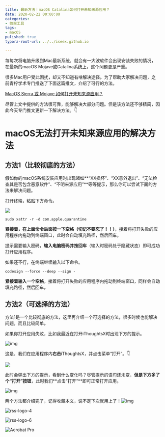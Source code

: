 ```yaml
---
title: 最新方法｜macOS Catalina如何打开未知来源应用？
date: 2020-02-22 00:00:00
categories:
- 效率工具
tags:
- macOS
pulished: true
typora-root-url: ../../iseex.github.io

---
```


每每次将电脑升级到Mac最新系统，就会有一大波软件会出现安装失败的情况，在最新的macOS Mojave或Catalina系统上，这个问题更是严重。

很多Mac用户受此困扰，却又不知道有啥解决途径。为了帮助大家解决问题，之前青柠学术专门推送了下面这篇推文，介绍了可行的方法。

[MacOS Sierra 或 Mojave 如何打开未知来源应用？](http://mp.weixin.qq.com/s?__biz=MzAxNzgyMDg0MQ==&mid=2650454164&idx=1&sn=083f8509af75876bd2cc0d8166b8ec79&chksm=83d1a552b4a62c44a837359e48008b33e72372dcb19ddf33ab20a7812569dd3b57a421fe4ea0&scene=21#wechat_redirect)

尽管上文中提供的方法很可靠，能够解决大部分问题。但是该方法还不够精简，因此今天专门推文更新一下解决方法。👇

#   macOS无法打开未知来源应用的解决方法

## 方法1（比较彻底的方法）

假如你的macOS系统安装应用时出现诸如**“XX损坏”、“XX意外退出”、“无法检查其是否包含恶意软件”、“不明来源应用”**等等提示，那么你可以尝试下面的方法来解决问题。

打开终端，粘贴下方命令。

![](https://tva1.sinaimg.cn/large/0082zybply1gc4hwcf2lrj30p00p0aay.jpg)

```
sudo xattr -r -d com.apple.quarantine
```

**紧接着，在上面命令后面按一下空格（切记不要忘了！****！****）**，接着将打开失败的应用程序内拖动到终端窗口，此时会自动填充路径，然后回车。

提示需要输入密码，**输入电脑密码并按回车**（输入时密码处于隐藏状态）即可成功打开应用程序。

如果还不行，在终端继续输入以下命令。


```
codesign --force --deep --sign -
```

**紧接着输入一个空格**，接着将打开失败的应用程序内拖动到终端窗口，同样会自动填充路径，然后回车。

## 方法2（可选择的方法）

方法1是一个比较彻底的方法，这里再介绍一个可选择的方法，很多时候也能解决问题，而且比较简单。

如果你打开应用失败，比如我最近在打开iThoughtsX时出现下方的提示。

![img](https://graph.baidu.com/resource/2228fe3a4eb5e7635dea701582300865.png)

这是，我们在应用程序内**右击**iThoughtsX，并点击菜单“打开”。👇

![](https://tva1.sinaimg.cn/large/0082zybply1gc4i0wsb6pj305a059glo.jpg)

此时会弹出下方的提示，看到什么变化吗？尽管提示的语句还未变，**但是下方多了个“打开”按钮**，此时我们**点击“打开”**即可正常打开应用。

![img](https://upload-images.jianshu.io/upload_images/2787497-64433bb79c8026ad?imageMogr2/auto-orient/strip%7CimageView2/2/w/1240)

两个方法都介绍完了，记得收藏本文，说不定下次就用上了！![img](https://res.wx.qq.com/mpres/htmledition/images/icon/common/emotion_panel/emoji_wx/2_06.png?wxfrom=5&wx_lazy=1&wx_co=1)

![rss-logo-4](https://tva1.sinaimg.cn/large/0082zybply1gc4i0xlymlj30p00p0gmw.jpg)

![rss-logo-6](https://tva1.sinaimg.cn/large/0082zybply1gc4i0x640hj30p00p0wfm.jpg)



![Acrobat Pro](https://tva1.sinaimg.cn/large/0082zybply1gc4i2r8v6xj31jk0ijdjq.jpg)